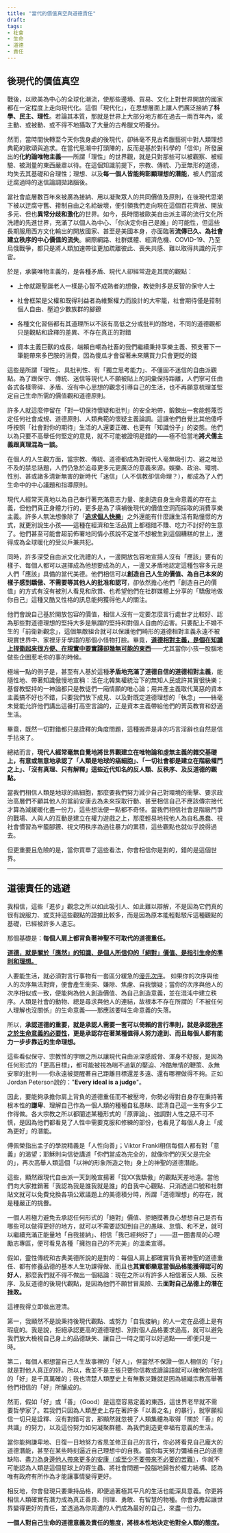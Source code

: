 ```yaml
---
title: "當代的價值真空與道德責任"
draft: 
tags: 
- 社會
- 生命
- 道德
- 責任
---
```

## 後現代的價值真空

戰後，以歐美為中心的全球化潮流，使那些邊境、貿易、文化上對世界開放的國家都在一定程度上走向現代化。這個「現代化」，在思想層面上讓人們廣泛接納了**科學、民主、理性**。若論其本質，那就是世界上大部分地方都在過去一兩百年內，或主動、或被動、或不得不地攝取了大量的古希臘文明養分。

然而，當時間快轉至今天你我身處的後現代，卻絲毫不見古希臘藝術中對人類理想典範的歌頌與追求。在當代思潮中打頭陣的，反而是基於對科學的「信仰」所發展出的**化約論唯物主義**——所謂「理性」的世界觀，就是只對那些可以被觀察、被經驗、被測量的東西嚴肅以待。在這個知識前提下，宗教、傳統、乃至無形的道德，均失去其基礎和合理性；理想、以及**每一個人皆能夠彰顯理想的潛能**，被人們當成迂腐過時的迷信論調拋諸腦後。

當社會底層數百年來被廣為接納、用以凝聚眾人的共同價值及原則，在後現代思潮下被以迂腐守舊、箝制自由之名給破壞，便引領我們走向現在這個百花齊放、開放多元、但也**異常分歧和激化**的世界。如今，長時間被歐美自由派主導的流行文化所洗禮的先進世界，充滿了以個人為中心、「你決定你自己是誰」的可能性，但這些長期服用西方文化輸出的開放國家、甚至是美國本身，亦面臨著**流傳已久、為社會建立秩序的中心價值的流失**。網際網路、社群媒體、經濟危機、COVID-19、乃至烏俄戰爭，都只是將人類加速帶往更加疏離彼此、喪失共感、難以取得共識的元宇宙。

於是，承襲唯物主義的，是各種矛盾、現代人卻經常遊走其間的觀點：

-   上帝就跟聖誕老人一樣是心智不成熟者的想像，教徒則多是反智的保守人士

-   社會框架是父權和既得利益者為維繫權力而設計的大牢籠，社會期待僅是箝制個人自由、壓迫少數族群的腳鐐

-   各種文化習俗都有其道理所以不該有高低之分或批判的餘地，不同的道德觀都只是觀點和詮釋的差異、不存在真正的對錯

-   資本主義巨獸的成長，端賴自嘲為社畜的我們繼續秉持享樂主義、預支著下一筆能帶來多巴胺的消費，因為傻瓜才會留著未來購買力只會更貶的錢

這些是所謂「理性」、具批判性、有「獨立思考能力」、不僵固不迷信的自由派觀點。為了跟保守、傳統、迷信等現代人不願被貼上的詞彙保持距離，人們寧可任由各式各樣零碎、矛盾、沒有中心思想的觀念引導自己的生活，也不再願意梳理並堅定自己生命所需的價值觀和道德原則。

許多人就這麼停留在「對一切保持懷疑和批判」的安全地帶，鍛鍊出一套能輕蔑否定任何社會成規、道德原則、人類典範的懷疑主義論調。這讓他們自覺比其他傻呼呼按照「社會對你的期待」生活的人還要正確、也更有「知識份子」的姿態。他們以為只要不高舉任何堅定的意見，就不可能被證明是錯的——極不恰當地**將犬儒主義跟真理混為一談。**

在個人的人生觀方面，當宗教、傳統、道德都成為對現代人毫無吸引力、避之唯恐不及的禁忌話題，人們仍急於追尋更多元更廣泛的意義來源。娛樂、政治、環境、性別、甚或諸多清新無害的新時代「迷信」（人不信教卻信命理？），都成為了人們生命中的中心議題和指導原則。

現代人經常天真地以為自己奉行著充滿意志力量、能創造自身生命意義的存在主義，但他們真正身體力行的，更多是為了填補後現代的價值空洞而採取的消費享樂主義。許多人無法想像除了「**[追求個人快樂](https://twitter.com/dans_huang/status/1571497515060699137?s=20)**」之外還能有什麼讓生活有點憧憬的方式，就更別說生小孩——這種在經濟和生活品質上都穩賠不賺、吃力不討好的生意了。他們甚至可能會超前佈署地同情小孩說不定並不想被生到這個糟糕的世上，還得成為全球暖化的受災戶兼共犯。

同時，許多深受自由派文化洗禮的人，一邊開放包容地宣揚人沒有「應該」要有的樣子、每個人都可以選擇成為他想要成為的人，一邊又矛盾地認定這種包容多元是人們「應該」具備的當代美德。他們相信可以**創造自己人生的價值、為自己本來的樣子感到驕傲、不需要等其他人的批准和認可**，卻依然擔心他們「創造自己的價值」的方式有沒有被別人看見和欣賞、也希望他們在社群媒體上分享的「驕傲地做你自己」這種又酷又性格的訊息能夠獲得他人的關注。

他們會說自己基於開放包容的價值，相信人沒有一定要怎麼言行處世才比較好、認為那些對道德理想的堅持大多是無謂的堅持和對個人自由的迫害。只要配上不婚不生的「前衛新觀念」，這個無敵組合就可以保護他們畸形的道德相對主義永遠不被現實世界中、家裡牙牙學語的那個小怪物打臉。畢竟，**[道德相對主義，是個在知識上捍衛起來很方便、在現實中要實踐卻幾無可能的東西](「價值階級」與社會的組成)**——尤其當你小孩一股腦地做些企圖惹毛你的事的時候。

極端一點的例子是，甚至有人基於這種**矛盾地充滿了道德自信的道德相對主義**，能隨性地、帶著知識傲慢地宣稱：活在北韓集權統治下的無知人民或許其實很快樂；基督教堅持的一神論都只是教徒們一廂情願的唯心論；用共產主義取代萬惡的資本主義搞不好也不錯，只要我們放下成見、以及對既定道德理想的「執念」——絲毫未覺能允許他們講出這番打高空言論的，正是資本主義帶給他們的菁英教育和舒適生活。

畢竟，既然一切對錯都只是詮釋的角度問題，這種搬弄是非的巧言淫辭也自然是信手拈來了。

總結而言，**現代人經常毫無自覺地將世界觀建立在唯物論和虛無主義的雜交基礎上，有意或無意地承認了「人類是地球的癌細胞」、「一切社會都是建立在階級權鬥之上」、「沒有真理、只有解釋」這些近代知名的反人類、反秩序、及反道德的觀點。**

當我們相信人類是地球的癌細胞，那麼要我們努力減少自己對環境的衝擊、要求政治高層們不顧其他人的當前安康去為未來採取行動、甚至相信自己不應該傳宗接代才算為減緩暖化盡一份力，這些想法便一點都不奇怪。當我們相信社會是階級鬥爭的戰場、人與人的互動是建立在權力遊戲之上，那麼輕易地視他人為自私愚蠢、視社會慣習為牢籠腳鐐、視文明秩序為過往暴力的累積，這些觀點也就似乎說得過去。

但更重要且危險的是，當你買單了這些看法，你會相信你是對的，錯的是這個世界。

---

## 道德責任的逃避

我相信，這些「進步」觀念之所以如此吸引人、如此難以辯解，不是因為它們真的很有說服力、或支持這些觀點的證據比較多，而是因為原本能輕鬆駁斥這種觀點的基礎，已經被許多人遺忘。

那個基礎是：**每個人肩上都背負著神聖不可取代的道德重任。**

**[道德，就是關於「應然」的知識、是個人所信仰的「絕對」價值、是指引生命的準則和理想。](「信仰」作為生命的基本態度)**

人要能生活，就必須對言行事物有一套區分緩急的[優先次序](「價值階級」與社會的組成)。 如果你的次序與他人的次序無法對齊，便會產生衝突、嫌隙、焦慮、自我懷疑；當你的次序與他人的次序相似或一致，便能夠為他人創造價值、為自己創造意義，並在混沌中建立秩序。人類是社會的動物、總是尋求與他人的連結，故根本不存在所謂的「不被任何人理解也沒關係」的生命意義——那應該要叫生命意義的失落。

所以，**承認道德的重要，就是承認人需要一套可以倚賴的言行準則，就是承認[秩序之於生命意義的必要性](秩序是靈魂的第一需要)，更是承認存在著某種值得人努力達到、而且每個人都有能力一步步靠近的生命理想。**

這些看似保守、宗教性的字眼之所以讓現代自由派深感威脅、渾身不舒服，是因為任何形式的「更高目標」，都可能被視為喘不過氣的壓迫、冷酷無情的鞭策、永無安寧的批判——你永遠被提醒著自己距離目標還差多遠、還有哪裡做得不夠。正如Jordan Peterson說的："**Every ideal is a judge**"。

因此，要能夠承擔你肩上背負的道德重任而不被壓垮，你勢必得對自身存在秉持著根本性的**謙卑**、理解自己作為一個人類的種種自私愚昧、認清自己這一生有多少工作得做。各大宗教之所以都闡述某種形式的「原罪論」、強調對人性之惡不可不慎，是因為他們都看見了人性中需要克服和修練的部份，也看見了每個人身上「成為更好」的潛能。

傅佩榮指出孟子的學說精義是「人性向善」；Viktor Frankl相信每個人都有對「意義」的渴望；耶穌則向信徒講道「你們當成為完全的，就像你們的天父是完全的」，再次高舉人類這個「以神的形象所造之物」身上的神聖的道德潛能。

這些，顯然跟現代自由派一天到晚宣揚著「我XX我驕傲」的觀點天差地遠。當他們向大家推銷著「我認為我是誰我就是誰」的自我中心觀點、只消透過口號和社群貼文就可以免費兌換各項公眾議題上的美德積分時，所謂「道德理想」的存在，就是種嚴正的挑釁。

一個人若極力避免去承認任何形式的「絕對」價值、拒絕摸著良心想想自己是否有哪些可以做得更好的地方，就可以不需要認知到自己的愚昧、怠惰、和不足，就可以繼續充滿正能量地「自我接納」、相信「我已經夠好了」——逛一圈書局的心理勵志專區，便可看見各種「擁抱自己的不完美」的溫柔宣導。

假如，靈性傳統和古典美德所說的是對的：每個人肩上都確實背負著神聖的道德重任、都有修養品德的基本人生功課得做、而且也**其實都樂意當個品格能獲得認可的好人**，那麼我們就不得不做出一個結論：現在之所以有許多人相信著反人類、反秩序、及反道德的後現代觀點，是因為他們不願甘冒風險、去**面對自己品德上的潛在挫敗。**



這裡我得立即做出澄清。

第一，我顯然不是說秉持後現代觀點、或努力「自我接納」的人一定在品德上是有瑕疵的。我是說，拒絕承認更高的道德理想、別對個人品格要求過高，就可以避免我們放大檢視自己身上的品德缺失、讓自己一時之間可以好過點——即便只是一時。

第二，每個人都想當自己人生故事裡的「好人」，但當然不保證一個人相信的「好」就是對他人真正的好。所以，我並不是主張只要你信教或讀論語就可以確保你相信的「好」是千真萬確的；我也清楚人類歷史上有無數災難就是因為組織宗教高舉著他們相信的「好」所釀成的。

然而，假如「好」或「善」（Good）是這麼容易定義的東西，這世界老早就不需要哲學家了。若我們只因為人類歷史上存在著許多「以善之名」的暴行，就寧願相信一切只是詮釋、沒有對錯可言，那顯然就忽視了人類集體為取得「關於『善』的共識」的努力，以及這份努力如何凝聚群體、為我們創造更幸福有意義的生活。

當你能夠謙卑地、日復一日地努力省思並修正自己的言行，你必將看見自己龐大的道德潛能，甚至在某些時刻逼近自己理想中的自我。當你每天努力彌補自己的道德缺陷、[盡力為身邊他人帶來更多的安康（或至少不要帶來不必要的苦難）](盡責地善待自己)，你就不可能認為人類是這個星球上的寄生蟲、將社會問題一股腦地歸咎於權力結構、認為唯有政府有所作為才能讓事情變得更好。

相反地，你會發現只要秉持品格，即便過著極其平凡的生活也能深具意義。你更將相信人類確實有潛力成為真正善良、同理、勇敢、有智慧的物種。你會承擔起讓世界變得更好的責任，並透過為你周遭的人們成為最好的自己，來盡一份力。

**一個人對自己生命的道德意義及責任的態度，將根本性地決定他對全人類的態度。**
